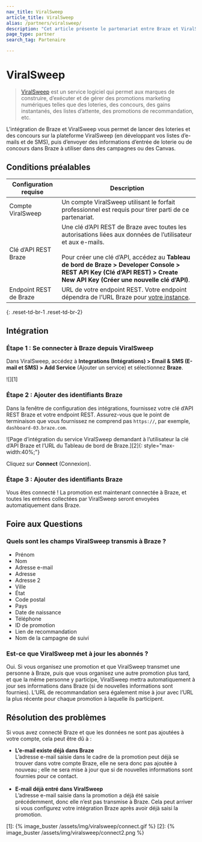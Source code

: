 ```yaml
---
nav_title: ViralSweep
article_title: ViralSweep
alias: /partners/viralsweep/
description: "Cet article présente le partenariat entre Braze et ViralSweep, un service logiciel qui permet aux marques de construire, d’exécuter et de gérer des promotions marketing numériques telles que des loteries, des concours, des gains instantanés, des listes d’attente, des promotions de recommandation, etc.  "
page_type: partner
search_tag: Partenaire

---
```


# ViralSweep

> [ViralSweep](https://viralsweep.com) est un service logiciel qui permet aux marques de construire, d’exécuter et de gérer des promotions marketing numériques telles que des loteries, des concours, des gains instantanés, des listes d’attente, des promotions de recommandation, etc. 

L’intégration de Braze et ViralSweep vous permet de lancer des loteries et des concours sur la plateforme ViralSweep (en développant vos listes d’e-mails et de SMS), puis d’envoyer des informations d’entrée de loterie ou de concours dans Braze à utiliser dans des campagnes ou des Canvas. 

## Conditions préalables

| Configuration requise | Description |
| ----------- | ----------- |
| Compte ViralSweep | Un compte ViralSweep utilisant le forfait professionnel est requis pour tirer parti de ce partenariat. |
| Clé d’API REST Braze | Une clé d’API REST de Braze avec toutes les autorisations liées aux données de l’utilisateur et aux e-mails. <br><br> Pour créer une clé d’API, accédez au **Tableau de bord de Braze > Developer Console > REST API Key (Clé d’API REST) > Create New API Key (Créer une nouvelle clé d’API)**. |
|Endpoint REST de Braze | URL de votre endpoint REST. Votre endpoint dépendra de l’URL Braze pour [votre instance]({{site.baseurl}}/api/basics/#endpoints). |
{: .reset-td-br-1 .reset-td-br-2}

## Intégration

### Étape 1 : Se connecter à Braze depuis ViralSweep

Dans ViralSweep, accédez à **Integrations (Intégrations) > Email & SMS (E-mail et SMS) > Add Service** (Ajouter un service) et sélectionnez **Braze**. 

![][1]

### Étape 2 : Ajouter des identifiants Braze

Dans la fenêtre de configuration des intégrations, fournissez votre clé d’API REST Braze et votre endpoint REST. Assurez-vous que le point de terminaison que vous fournissez ne comprend pas `https://`, par exemple, `dashboard-03.braze.com`. 

![Page d’intégration du service ViralSweep demandant à l’utilisateur la clé d’API Braze et l’URL du Tableau de bord de Braze.][2]{: style="max-width:40%;"}

Cliquez sur **Connect** (Connexion).

### Étape 3 : Ajouter des identifiants Braze
Vous êtes connecté ! La promotion est maintenant connectée à Braze, et toutes les entrées collectées par ViralSweep seront envoyées automatiquement dans Braze.

## Foire aux Questions

### Quels sont les champs ViralSweep transmis à Braze ?
- Prénom
- Nom
- Adresse e-mail
- Adresse
- Adresse 2
- Ville
- État
- Code postal
- Pays
- Date de naissance
- Téléphone
- ID de promotion
- Lien de recommandation
- Nom de la campagne de suivi

### Est-ce que ViralSweep met à jour les abonnés ?
Oui. Si vous organisez une promotion et que ViralSweep transmet une personne à Braze, puis que vous organisez une autre promotion plus tard, et que la même personne y participe, ViralSweep mettra automatiquement à jour ses informations dans Braze (si de nouvelles informations sont fournies). L’URL de recommandation sera également mise à jour avec l’URL la plus récente pour chaque promotion à laquelle ils participent.

## Résolution des problèmes

Si vous avez connecté Braze et que les données ne sont pas ajoutées à votre compte, cela peut être dû à :

- **L’e-mail existe déjà dans Braze**<br>
L’adresse e-mail saisie dans le cadre de la promotion peut déjà se trouver dans votre compte Braze, elle ne sera donc pas ajoutée à nouveau ; elle ne sera mise à jour que si de nouvelles informations sont fournies pour ce contact.<br><br>
- **E-mail déjà entré dans ViralSweep**<br>
L’adresse e-mail saisie dans la promotion a déjà été saisie précédemment, donc elle n’est pas transmise à Braze. Cela peut arriver si vous configurez votre intégration Braze après avoir déjà saisi la promotion.

[1]: {% image_buster /assets/img/viralsweep/connect.gif %}
[2]: {% image_buster /assets/img/viralsweep/connect2.png %}